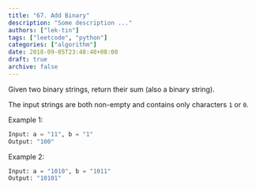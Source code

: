 ```yaml
---
title: "67. Add Binary"
description: "Some description ..."
authors: ["lek-tin"]
tags: ["leetcode", "python"]
categories: ["algorithm"]
date: 2018-09-05T23:48:48+08:00
draft: true
archive: false
---
```

Given two binary strings, return their sum (also a binary string).

The input strings are both non-empty and contains only characters `1` or `0`.

Example 1:
```python
Input: a = "11", b = "1"
Output: "100"
```
Example 2:
```python
Input: a = "1010", b = "1011"
Output: "10101"
```